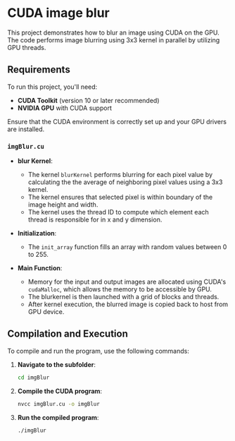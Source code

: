 # CUDA image blur

This project demonstrates how to blur an image using CUDA on the GPU. The code performs image blurring using 3x3 kernel in parallel by utilizing GPU threads.

## Requirements

To run this project, you'll need:

- **CUDA Toolkit** (version 10 or later recommended)
- **NVIDIA GPU** with CUDA support

Ensure that the CUDA environment is correctly set up and your GPU drivers are installed.

### `imgBlur.cu`

- **blur Kernel**: 
    - The kernel `blurKernel` performs blurring for each pixel value by calculating the the average of neighboring pixel values using a 3x3 kernel. 
    - The kernel ensures that selected pixel is within boundary of the image height and width. 
    - The kernel uses the thread ID to compute which element each thread is responsible for in x and y dimension.

- **Initialization**:
    - The `init_array` function fills an array with random values between 0 to 255.

- **Main Function**:
    - Memory for the input and output images are allocated using CUDA's `cudaMalloc`, which allows the memory to be accessible by GPU.
    - The blurkernel is then launched with a grid of blocks and threads.
    - After kernel execution, the blurred image is copied back to host from GPU device.

## Compilation and Execution

To compile and run the program, use the following commands:

1. **Navigate to the subfolder**:
   ```bash
   cd imgBlur

2. **Compile the CUDA program**:
   ```bash
   nvcc imgBlur.cu -o imgBlur

3. **Run the compiled program**:
   ```bash
   ./imgBlur